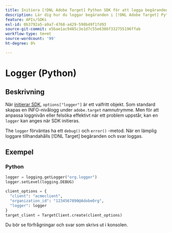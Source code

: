 ```yaml
---
title: Initiera [!DNL Adobe Target] Python SDK för att logga begäranden
description: Lär dig hur du loggar begäranden i [!DNL Adobe Target] Python SDK.
feature: APIs/SDKs
exl-id: 0b3792a5-a9a7-4768-a429-598b49f1fd93
source-git-commit: e5bae1ac9485c3e1d7c55e6386f332755196ffab
workflow-type: tm+mt
source-wordcount: '99'
ht-degree: 0%

---
```


# Logger (Python)

## Beskrivning

När [initierar SDK](initialize-sdk.md), `options["logger"]` är ett valfritt objekt. Som standard skapas en INFO-nivålogg under `adobe.target` namnutrymme. Men för att anpassa loggnivån eller felsöka effektivt när ett problem uppstår, kan en `logger` kan anges när SDK initieras.

The `logger` förväntas ha ett `debug()` och `error()` -metod. När en lämplig loggare tillhandahålls [!DNL Target] begäranden och svar loggas.

## Exempel

### Python

```python {line-numbers="true"}
logger = logging.getLogger("org.logger")
logger.setLevel(logging.DEBUG)

client_options = {
  "client": "acmeclient",
  "organization_id": "1234567890@AdobeOrg",
  "logger": logger
}
target_client = TargetClient.create(client_options)
```

Du bör se förfrågningar och svar som skrivs ut i konsolen.
